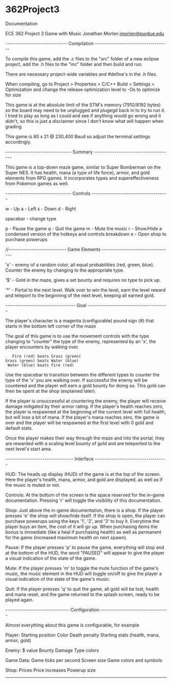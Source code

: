 # 362Project3
Documentation

ECE 362 Project 3 Game with Music
Jonathan Morlen
jmorlen@purdue.edu

------------------------------ Compilation ------------------------------------

To compile this game, add the .c files to the "src" folder of a new eclipse 
project, add the .h files to the "inc" folder and then build and run. 

There are necessary project-wide variables and #define's in the .h files.

When compiling, go to 
Project > Properties > C/C++ Build > Settings > Optimization
and change the release optimization level to -Os to optimize for size

This game is at the absolute limit of the STM's memory (7910/8192 bytes) so the 
board may need to be unplugged and plugegd back in to try to run it. I tried to 
play as long as I could and see if anything would go wrong and it didn't, so 
this is just a disclaimer since I don't know what will happen when grading

This game is 80 x 21 @ 230,400 Baud so adjust the terminal settings accordingly.

-------------------------------- Summary --------------------------------------

This game is a top-down maze game, similar to Super Bomberman on the Super NES.
It has health, mana (a type of life force), armor, and gold elements from RPG 
games. It incorporates types and supereffectiveness from Pokemon games as well.

-------------------------------- Controls -------------------------------------

w - Up
a - Left
s - Down
d - Right

spacebar - change type

p - Pause the game
q - Quit the game
m - Mute the music
r - Show/Hide a condensed version of the hotkeys and controls breakdown
e - Open shop to purchase powerups

//---------------------------- Game Elements ----------------------------------

'x' - enemy of a random color, all equal probabilities (red, green, blue). 
      Counter the enemy by changing to the appropriate type.

'$' - Gold in the maze, gives a set bounty and requires no type to pick up.

'*' - Portal to the next level. Walk over to win the level, earn the level 
	  reward and teleport to the beginning of the next level, keeping all 
	  earned gold.

---------------------------------- Goal ---------------------------------------

The player's character is a magenta (configurable) pound sign (#) that starts 
in the bottom left corner of the maze

The goal of this game is to use the movement controls with the type changing to 
"counter" the type of the enemy, represented by an 'x', the player encounters by 
walking over.

	   Fire (red) beats Grass (green)
    Grass (green) beats Water (blue)
     Water (blue) beats Fire (red)
     
Use the spacebar to transition between the different types to counter the type
of the 'x' you are walking over. If successful the enemy will be countered and
the player will earn a gold bounty for doing so. This gold can then be spent at 
the shop (explained later).

If the player is unsuccessful at countering the enemy, the player will receive
damage mitigated by their armor rating. If the player's health reaches zero, 
the player is respawned at the beginning of the current level with full health,
but will lose a bit of mana. If the player's 
mana reaches zero, the game is over and the player will be respawned at the 
first level with 0 gold and default stats.

Once the player makes their way through the maze and into the portal, they are 
rewarded with a scaling level bounty of gold and are teleported to the next 
level's start area.

--------------------------------- Interface -----------------------------------

HUD:
The heads up display (HUD) of the game is at the top of the screen. Here the 
player's health, mana, armor, and gold are displayed, as well as if the music
is muted or not.

Controls:
At the bottom of the screen is the space reserved for the in-game documentation.
Pressing 'r' will toggle the visibility of this documentation.

Shop:
Just above the in-game documentation, there is a shop. If the player presses 'e'
the shop will show/hide itself. If the shop is open, the player can purchase
powerups using the keys '1', '2', and '3' to buy it. Everytime the player buys
an item, the cost of it will go up. When purchasing items the bonus is immediate
(like a heal if purchasing health) as well as permanent for the game (increased 
maximum health on next spawn).

Pause:
If the player presses 'p' to pause the game, everything will stop and at the
bottom of the HUD, the word "PAUSED" will appear to give the player a visual
indication of the state of the game.

Mute:
If the player presses 'm' to toggle the mute function of the game's music,
the music element in the HUD will toggle on/off to give the player a visual 
indication of the state of the game's music.

Quit:
If the player presses 'q' to quit the game, all gold will be lost, health and 
mana reset, and the game returned to the splash screen, ready to be played 
again.

------------------------------- Configuration ---------------------------------

Almost everything about this game is configurable, for example

Player:
	Starting position
	Color
	Death penalty
	Starting stats (health, mana, armor, gold)
	
Enemy:
	$ value
	Bounty
	Damage
	Type colors
	
Game Data:
	Game ticks per second
	Screen size
	Game colors and symbols
	
Shop:
	Prices
	Price increases
	Powerup size
	
-------------------------------------------------------------------------------
